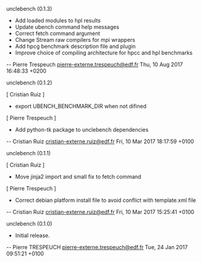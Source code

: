 
unclebench (0.1.3)

  * Add loaded modules to hpl results
  * Update ubench command help messages
  * Correct fetch command argument
  * Change Stream raw compilers for mpi wrappers
  * Add hpcg benchmark description file and plugin
  * Improve choice of compiling architecture for hpcc and hpl benchmarks

 -- Pierre Trespeuch <pierre-externe.trespeuch@edf.fr>  Thu, 10 Aug 2017 16:48:33 +0200

unclebench (0.1.2)

  [ Cristian Ruiz ]
  * export UBENCH_BENCHMARK_DIR when not difined

  [ Pierre Trespeuch ]
  * Add python-tk package to unclebench dependencies

 -- Cristian Ruiz <cristian-externe.ruiz@edf.fr>  Fri, 10 Mar 2017 18:17:59 +0100

unclebench (0.1.1)

  [ Cristian Ruiz ]
  * Move jinja2 import and small fix to fetch command

  [ Pierre Trespeuch ]
  * Correct debian platform install file to avoid conflict with template.xml file

 -- Cristian Ruiz <cristian-externe.ruiz@edf.fr>  Fri, 10 Mar 2017 15:25:41 +0100

unclebench (0.1.0)

  * Initial release.

 -- Pierre TRESPEUCH <pierre-externe.trespeuch@edf.fr>  Tue, 24 Jan 2017 09:51:21 +0100

